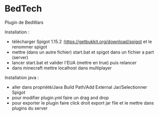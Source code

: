 # BedTech
Plugin de BedWars

Installation :  
* télécharger Spigot 1.15.2 :https://getbukkit.org/download/spigot et le renommer spigot
* mettre (dans un autre fichier) start.bat et spigot dans un fichier a part (server)
* lancer start.bat et valider l'EUA (mettre en true) puis relancer
* dans minecraft mettre localhost dans multiplayer

Installation java :
* aller dans propriété/Java Build Path/Add External Jar/Selectionner Spigot
* pour modifier plugin.yml faire un drag and drop
* pour exporter le plugin faire click droit export jar file et le mettre dans plugins du server
